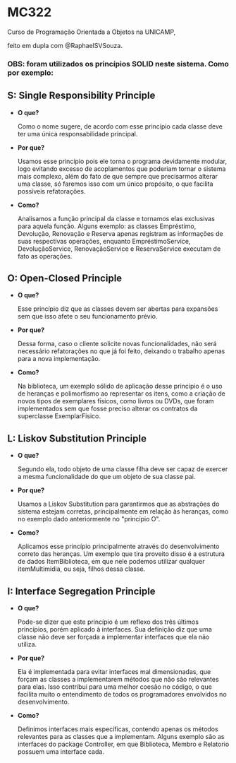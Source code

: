 # MC322

Curso de Programação Orientada a Objetos na UNICAMP, 

feito em dupla com @RaphaelSVSouza.

### OBS: foram utilizados os princípios SOLID neste sistema. Como por exemplo:
 
## S: Single Responsibility Principle

-  **O que?** 

	Como o nome sugere, de acordo com esse princípio cada classe deve ter uma única responsabilidade principal.
	
- **Por que?**

	Usamos esse princípio pois ele torna o programa devidamente modular, logo evitando excesso de acoplamentos que poderiam tornar o sistema mais complexo, além do fato de que sempre que precisarmos alterar uma classe, só faremos isso com um único propósito, o que facilita possíveis refatorações.
- **Como?**

	Analisamos a função principal da classe e tornamos elas exclusivas para aquela função. Alguns exemplo: as classes Empréstimo, Devolução, Renovação e Reserva apenas registram as informações de suas respectivas operações, enquanto EmpréstimoService, DevoluçãoService, RenovaçãoService e ReservaService executam de fato as operações.

## O: Open-Closed Principle

-  **O que?** 

	Esse princípio diz que as classes devem ser abertas para expansões sem que isso afete o seu funcionamento prévio. 
	
- **Por que?**
	
	Dessa forma, caso o cliente solicite novas funcionalidades, não será necessário refatorações no que já foi feito, deixando o trabalho apenas para a nova implementação.
	
- **Como?**
	
	Na biblioteca, um exemplo sólido de aplicação desse princípio é o uso de heranças e polimorfismo ao representar os itens, como a criação de novos tipos de exemplares físicos, como livros ou DVDs, que foram implementados sem que fosse preciso alterar os contratos da superclasse ExemplarFisico.

## L: Liskov Substitution Principle

-  **O que?** 

	 Segundo ela, todo objeto de uma classe filha deve ser capaz de exercer a mesma funcionalidade do que um objeto de sua classe pai. 
	 
- **Por que?**

	Usamos a Liskov Substitution para garantirmos que as abstrações do sistema estejam corretas, principalmente em relação às heranças, como no exemplo dado anteriormente no "princípio O".
	
- **Como?**

	Aplicamos esse princípio principalmente através do desenvolvimento correto das heranças. Um exemplo que tira proveito disso é a estrutura de dados ItemBiblioteca, em que nele podemos utilizar qualquer itemMultimidia, ou seja, filhos dessa classe.

## I: Interface Segregation Principle

-  **O que?** 

	Pode-se dizer que este princípio é um reflexo dos três últimos princípios, porém aplicado à interfaces. Sua definição diz que uma classe não deve ser forçada a implementar interfaces que ela não utiliza.
- **Por que?**

	Ela é implementada para evitar interfaces mal dimensionadas, que forçam as classes a implementarem métodos que não são relevantes para elas. Isso contribui para uma melhor coesão no código, o que facilita muito o entendimento de todos os programadores envolvidos no desenvolvimento.
- **Como?**

	Definimos interfaces mais específicas, contendo apenas os métodos relevantes para as classes que a implementam. Alguns exemplo são as interfaces do package Controller, em que Biblioteca, Membro e Relatorio possuem uma interface cada.
